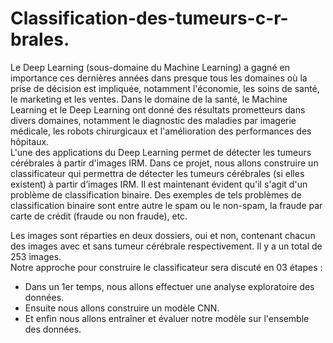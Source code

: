 # Classification-des-tumeurs-c-r-brales.
Le Deep Learning (sous-domaine du Machine Learning) a gagné en importance ces dernières années dans presque tous les domaines où la prise de décision est impliquée, notamment l'économie, les soins de santé, le marketing et les ventes. Dans le domaine de la santé, le Machine Learning et le Deep Learning ont donné des résultats prometteurs dans divers domaines, notamment le diagnostic des maladies par imagerie médicale, les robots chirurgicaux et l'amélioration des performances des hôpitaux.  
L'une des applications du Deep Learning permet de détecter les tumeurs cérébrales à partir d'images IRM. Dans ce projet, nous allons  construire un classificateur qui permettra de détecter les tumeurs cérébrales (si elles existent) à partir d’images IRM. Il est maintenant évident qu'il s'agit d'un problème de classification binaire. Des exemples de tels problèmes de classification binaire sont entre autre le spam ou le non-spam, la fraude par carte de crédit (fraude ou non fraude), etc.  


Les images sont réparties en deux dossiers, oui et non, contenant chacun des images avec et sans tumeur cérébrale respectivement. Il y a un total de 253 images.   
Notre approche pour construire le classificateur sera discuté en 03 étapes :  
  * Dans un 1er temps, nous allons effectuer une analyse exploratoire des données.  
  * Ensuite nous allons construire un modèle CNN. 
  * Et enfin nous allons entraîner et évaluer notre modèle sur l'ensemble des données.
